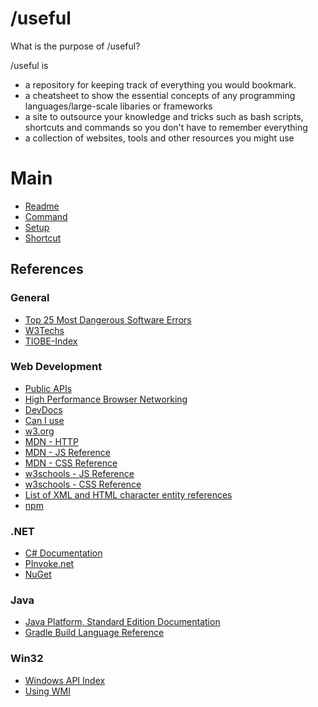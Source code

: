 # /useful
What is the purpose of /useful?

/useful is
- a repository for keeping track of everything you would bookmark.
- a cheatsheet to show the essential concepts of any programming languages/large-scale libaries or frameworks
- a site to outsource your knowledge and tricks such as bash scripts, shortcuts and commands so you don't have to remember everything
- a collection of websites, tools and other resources you might use

# Main
* [Readme](#)
* [Command](./command.md)
* [Setup](./setup.md)
* [Shortcut](./shortcut.md)

## References

### General
* [Top 25 Most Dangerous Software Errors](http://cwe.mitre.org/top25/)
* [W3Techs](https://w3techs.com/)
* [TIOBE-Index](https://www.tiobe.com/tiobe-index/)

### Web Development
* [Public APIs](https://github.com/public-apis/public-apis#books)
* [High Performance Browser Networking](https://hpbn.co/)
* [DevDocs](https://devdocs.io/)
* [Can I use](https://caniuse.com/)
* [w3.org](https://www.w3.org/TR/html52/)
* [MDN - HTTP](https://developer.mozilla.org/docs/Web/HTTP)
* [MDN - JS Reference](https://developer.mozilla.org/en-US/docs/Web/JavaScript/Reference)
* [MDN - CSS Reference](https://developer.mozilla.org/en-US/docs/Web/CSS/Reference)
* [w3schools - JS Reference](https://www.w3schools.com/jsref/)
* [w3schools - CSS Reference](https://www.w3schools.com/cssref/)
* [List of XML and HTML character entity references](https://en.wikipedia.org/wiki/List_of_XML_and_HTML_character_entity_references)
* [npm](https://www.npmjs.com/)

### .NET
* [C# Documentation](https://docs.microsoft.com/de-de/dotnet/csharp/)
* [PInvoke.net](http://pinvoke.net/)
* [NuGet](https://www.nuget.org/)

### Java
* [Java Platform, Standard Edition Documentation](https://docs.oracle.com/en/java/javase/index.html)
* [Gradle Build Language Reference](https://docs.gradle.org/current/dsl/)

### Win32
* [Windows API Index](https://docs.microsoft.com/en-us/windows/win32/apiindex/windows-api-list)
* [Using WMI](https://docs.microsoft.com/en-us/windows/win32/wmisdk/connecting-to-wmi-remotely-with-c-)
